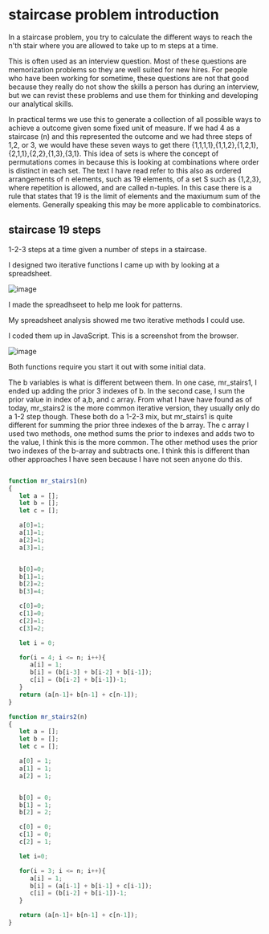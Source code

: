 # staircase problem introduction

In a staircase problem, you try to calculate the different ways to reach the n'th stair where you are allowed to take up to m steps at a time.

This is often used as an interview question. Most of these questions are memorization problems so they are well suited for new hires. For people who have been working for sometime, these questions are not that good because they really do not show the skills a person has during an interview, but we can revist these problems and use them for thinking and developing our analytical skills. 

In practical terms we use this to generate a collection of all possible ways to achieve a outcome given some fixed unit of measure. If we had 4 as a staircase (n) and this represented the outcome and we had three steps of 1,2, or 3, we would have these seven ways to get there {1,1,1,1},{1,1,2},{1,2,1},{2,1,1},{2,2},{1,3},{3,1}. This idea of sets is where the concept of permutations comes in because this is looking at combinations where order is distinct in each set. The text I have read refer to this also as ordered arrangements of n elements, such as 19 elements, of a set S such as {1,2,3}, where repetition is allowed, and are called n-tuples. In this case there is a rule that states that 19 is the limit of elements and the maxiumum sum of the elements. Generally speaking this may be more applicable to combinatorics.  

## staircase 19 steps

1-2-3 steps at a time given a number of steps in a staircase.

I designed two iterative functions I came up with by looking at a spreadsheet.

![image](https://user-images.githubusercontent.com/5507643/150052884-efb64829-c750-48ca-80d1-b21069102467.png)


I made the spreadhseet to help me look for patterns. 

My spreadsheet analysis showed me two iterative methods I could use. 

I coded them up in JavaScript. This is a screenshot from the browser.

![image](https://user-images.githubusercontent.com/5507643/150048754-db690a6a-f633-4333-9b3b-ed93cabae417.png)

Both functions require you start it out with some initial data.

The b variables is what is different between them. In one case, mr_stairs1, I ended up adding the prior 3 indexes of b. In the second case, I sum the prior value in index of a,b, and c array. From what I have have found as of today, mr_stairs2 is the more common iterative version, they usually only do a 1-2 step though. These both do a 1-2-3 mix, but mr_stairs1 is quite different for summing the prior three indexes of the b array. The c array I used two methods, one method sums the prior to indexes and adds two to the value, I think this is the more common. The other method uses the prior two indexes of the b-array and subtracts one. I think this is different than other approaches I have seen because I have not seen anyone do this. 

```javascript

function mr_stairs1(n)
{
   let a = [];
   let b = [];
   let c = [];

   a[0]=1;
   a[1]=1;
   a[2]=1;
   a[3]=1;


   b[0]=0;
   b[1]=1;
   b[2]=2;
   b[3]=4;

   c[0]=0;
   c[1]=0;
   c[2]=1;
   c[3]=2;

   let i = 0;

   for(i = 4; i <= n; i++){
      a[i] = 1;
      b[i] = (b[i-3] + b[i-2] + b[i-1]);
      c[i] = (b[i-2] + b[i-1])-1;
   }
   return (a[n-1]+ b[n-1] + c[n-1]);
}

function mr_stairs2(n)
{
   let a = [];
   let b = [];
   let c = [];

   a[0] = 1;
   a[1] = 1;
   a[2] = 1;


   b[0] = 0;
   b[1] = 1;
   b[2] = 2;

   c[0] = 0;
   c[1] = 0;
   c[2] = 1;

   let i=0;

   for(i = 3; i <= n; i++){
      a[i] = 1;
      b[i] = (a[i-1] + b[i-1] + c[i-1]);
      c[i] = (b[i-2] + b[i-1])-1;
   }

   return (a[n-1]+ b[n-1] + c[n-1]);
}
```
